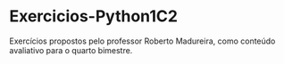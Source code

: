 # Exercicios-Python1C2
Exercícios propostos pelo professor Roberto Madureira, como conteúdo avaliativo para o quarto bimestre.
